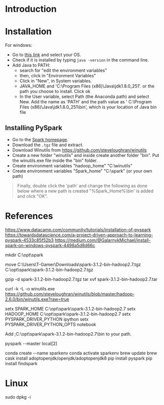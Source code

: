 # Introduction

# Installation
For windows:
- Go to [this link](https://www.oracle.com/java/technologies/downloads/#jdk17-windows) and select your OS.
- Check if it is installed by typing `java -version` in the command line.
- Add Java to PATH:
  - search for "edit the environment variables"
  - then, click in "Environment Variables"
  - Click in "New", in System variables.
  - JAVA_HOME and  'C:\Program Files (x86)\Java\jdk1.8.0_251'.  or the path you choose to install. Click ok
  - In the User variable, select Path (the Anaconda path) and select New. Add the name as 'PATH' and the path value as ' C:\Program Files (x86)\Java\jdk1.8.0_251\bin', which is your location of Java bin file

## Installing PySpark

- Go to the [Spark homepage](https://spark.apache.org/downloads.html).
- Download the `.tgz` file and extract. 
- Download Winutils from https://github.com/steveloughran/winutils
- Create a new folder "winutils" and inside create another folder "bin". Put the winutils.exe file inside the "bin" folder.
- Create environment variables "hadoop_home"  "C:\winutils"
- Create environment variables "Spark_home"  "C:\spark" (or your own path)
> Finally, double click the 'path' and change the following as done below where a new path is created "%Spark_Home%\bin' is added and click "OK".





# References
https://www.datacamp.com/community/tutorials/installation-of-pyspark
https://towardsdatascience.com/a-project-driven-approach-to-learning-pyspark-4533c85f52b3
https://medium.com/@GalarnykMichael/install-spark-on-windows-pyspark-4498a5d8d66c


mkdir C:\opt\spark

move C:\Users\T-Gamer\Downloads\spark-3.1.2-bin-hadoop2.7.tgz C:\opt\spark\spark-3.1.2-bin-hadoop2.7.tgz

gzip -d spark-3.1.2-bin-hadoop2.7.tgz
tar xvf spark-3.1.2-bin-hadoop2.7.tar

curl -k -L -o winutils.exe https://github.com/steveloughran/winutils/blob/master/hadoop-2.6.0/bin/winutils.exe?raw=true

setx SPARK_HOME C:\opt\spark\spark-3.1.2-bin-hadoop2.7
setx HADOOP_HOME C:\opt\spark\spark-3.1.2-bin-hadoop2.7
setx PYSPARK_DRIVER_PYTHON ipython
setx PYSPARK_DRIVER_PYTHON_OPTS notebook

Add ;C:\opt\spark\spark-3.1.2-bin-hadoop2.7\bin to your path.

pyspark --master local[2]


conda create --name sparkenv
conda activate sparkenv
brew update
brew cask install adoptopenjdk/openjdk/adoptopenjdk8
pip install pyspark
pip install findspark

# Linux
sudo dpkg -i 